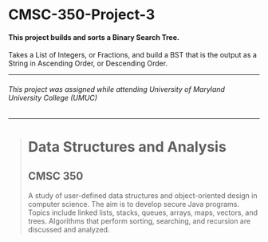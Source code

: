 # CMSC-350-Project-3
#### This project builds and sorts a Binary Search Tree.

Takes a List of Integers, or Fractions, and build a BST that is the output as a String in Ascending Order, or Descending Order.

---
###### This project was assigned while attending University of Maryland University College (UMUC)
---

><h1>Data Structures and Analysis</h1>
><h2>CMSC 350</h2>
><p>A study of user-defined data structures and object-oriented design in computer science. The aim is to develop secure Java programs. Topics include linked lists, stacks, queues, arrays, maps, vectors, and trees. Algorithms that perform sorting, searching, and recursion are discussed and analyzed.</p>
